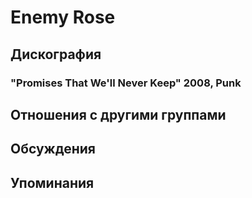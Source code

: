 # Enemy Rose



## Дискография

### "Promises That We'll Never Keep" 2008, Punk




## Отношения с другими группами


## Обсуждения


## Упоминания

